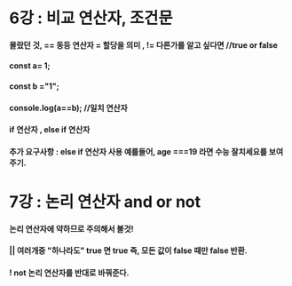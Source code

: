 # 6강 : 비교 연산자, 조건문 
#### 몰랐던 것, == 동등 연산자 = 할당을 의미  , != 다른가를 알고 싶다면 //true or false 
#### const a= 1;
#### const b ="1";

#### console.log(a==b); //일치 연산자 

#### if 연산자 , else if 연산자 
#### 추가 요구사항 : else if 연산자 사용 예를들어, age ===19 라면 수능 잘치세요를 보여주기. 

# 7강 : 논리 연산자 and or not 
#### 논리 연산자에 약하므로 주의해서 볼것! 
#### || 여러개중 "하나라도" true 면 true 즉, 모든 값이 false 때만 false 반환. 
#### ! not 논리 연산자를 반대로 바꿔준다. 